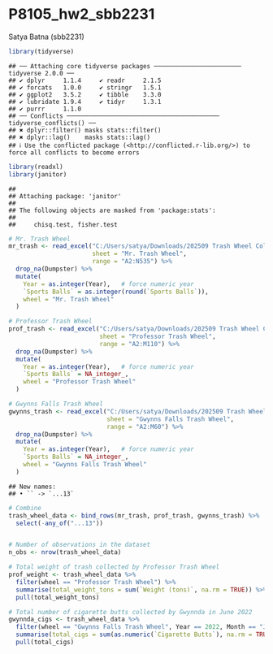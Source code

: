 P8105_hw2_sbb2231
================
Satya Batna (sbb2231)

``` r
library(tidyverse)
```

    ## ── Attaching core tidyverse packages ──────────────────────── tidyverse 2.0.0 ──
    ## ✔ dplyr     1.1.4     ✔ readr     2.1.5
    ## ✔ forcats   1.0.0     ✔ stringr   1.5.1
    ## ✔ ggplot2   3.5.2     ✔ tibble    3.3.0
    ## ✔ lubridate 1.9.4     ✔ tidyr     1.3.1
    ## ✔ purrr     1.1.0     
    ## ── Conflicts ────────────────────────────────────────── tidyverse_conflicts() ──
    ## ✖ dplyr::filter() masks stats::filter()
    ## ✖ dplyr::lag()    masks stats::lag()
    ## ℹ Use the conflicted package (<http://conflicted.r-lib.org/>) to force all conflicts to become errors

``` r
library(readxl)
library(janitor)
```

    ## 
    ## Attaching package: 'janitor'
    ## 
    ## The following objects are masked from 'package:stats':
    ## 
    ##     chisq.test, fisher.test

``` r
# Mr. Trash Wheel
mr_trash <- read_excel("C:/Users/satya/Downloads/202509 Trash Wheel Collection Data.xlsx",
                       sheet = "Mr. Trash Wheel",
                       range = "A2:N535") %>%
  drop_na(Dumpster) %>%
  mutate(
    Year = as.integer(Year),   # force numeric year
    `Sports Balls` = as.integer(round(`Sports Balls`)),
    wheel = "Mr. Trash Wheel"
  )

# Professor Trash Wheel
prof_trash <- read_excel("C:/Users/satya/Downloads/202509 Trash Wheel Collection Data.xlsx",
                         sheet = "Professor Trash Wheel",
                         range = "A2:M110") %>%
  drop_na(Dumpster) %>%
  mutate(
    Year = as.integer(Year),   # force numeric year
    `Sports Balls` = NA_integer_,
    wheel = "Professor Trash Wheel"
  )

# Gwynns Falls Trash Wheel
gwynns_trash <- read_excel("C:/Users/satya/Downloads/202509 Trash Wheel Collection Data.xlsx",
                           sheet = "Gwynns Falls Trash Wheel",
                           range = "A2:M60") %>%
  drop_na(Dumpster) %>%
  mutate(
    Year = as.integer(Year),   # force numeric year
    `Sports Balls` = NA_integer_,
    wheel = "Gwynns Falls Trash Wheel"
  )
```

    ## New names:
    ## • `` -> `...13`

``` r
# Combine
trash_wheel_data <- bind_rows(mr_trash, prof_trash, gwynns_trash) %>%
  select(-any_of("...13"))


# Number of observations in the dataset
n_obs <- nrow(trash_wheel_data)

# Total weight of trash collected by Professor Trash Wheel
prof_weight <- trash_wheel_data %>%
  filter(wheel == "Professor Trash Wheel") %>%
  summarise(total_weight_tons = sum(`Weight (tons)`, na.rm = TRUE)) %>%
  pull(total_weight_tons)

# Total number of cigarette butts collected by Gwynnda in June 2022
gwynnda_cigs <- trash_wheel_data %>%
  filter(wheel == "Gwynns Falls Trash Wheel", Year == 2022, Month == "June") %>%
  summarise(total_cigs = sum(as.numeric(`Cigarette Butts`), na.rm = TRUE)) %>%
  pull(total_cigs)
```
